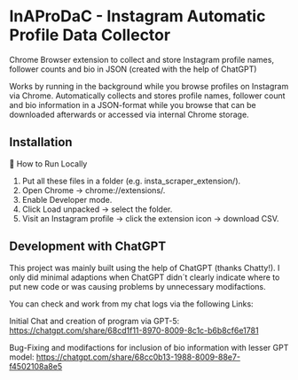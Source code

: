# InAProDaC - Instagram Automatic Profile Data Collector
Chrome Browser extension to collect and store Instagram profile names, follower counts and bio in JSON (created with the help of ChatGPT)

Works by running in the background while you browse profiles on Instagram via Chrome. Automatically collects and stores profile names, follower count and bio information in a JSON-format while you browse that can be downloaded afterwards or accessed via internal Chrome storage.

## Installation
🚀 How to Run Locally
1. Put all these files in a folder (e.g. insta_scraper_extension/).
2. Open Chrome → chrome://extensions/.
3. Enable Developer mode.
4. Click Load unpacked → select the folder.
5. Visit an Instagram profile → click the extension icon → download CSV.

## Development with ChatGPT
This project was mainly built using the help of ChatGPT (thanks Chatty!). I only did minimal adaptions when ChatGPT didn´t clearly indicate where to put new code or was causing problems by unnecessary modifactions.

You can check and work from my chat logs via the following Links:

Initial Chat and creation of program via GPT-5: 
https://chatgpt.com/share/68cd1f11-8970-8009-8c1c-b6b8cf6e1781

Bug-Fixing and modifactions for inclusion of bio information with lesser GPT model: 
https://chatgpt.com/share/68cc0b13-1988-8009-88e7-f4502108a8e5
